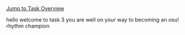 [Jump to Task Overview](../../../../README.md)

hello welcome to task 3 you are well on your way to becoming an osu! rhythm champion
